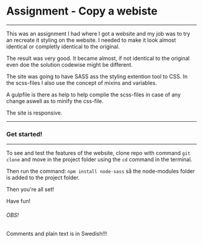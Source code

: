 # Assignment - Copy a webiste
--------------------------------------

This was an assignment I had where I got a website and my job was to try an recreate it styling on the website. I needed to make it look almost identical or completly identical to the original.

The result was very good. It became almost, if not identical to the original even doe the solution codewise might be different.

The site was going to have SASS ass the styling extention tool to CSS. In the scss-files I also use the concept of mixins and variables. 

A gulpfile is there as help to help complie the scss-files in case of any change aswell as to minify the css-file.

The site is responsive.

--------------------------------------
### Get started!
--------------------------------------

To see and test the features of the website, clone repo with command `git clone` and move in the project folder using the `cd` command in the terminal.

Then run the command: `npm install node-sass` så the node-modules folder is added to the project folder.

Then you're all set!

Have fun!

###### OBS!
Comments and plain text is in Swedish!!!


